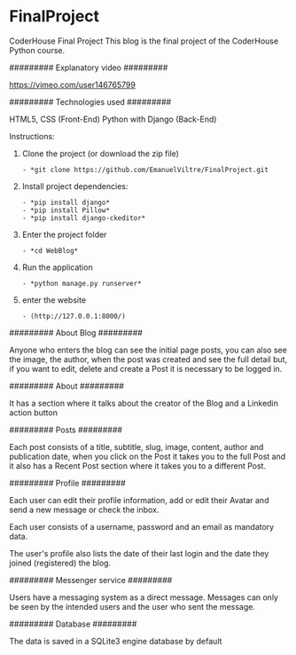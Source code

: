 # FinalProject
CoderHouse Final Project
This blog is the final project of the CoderHouse Python course.

######### Explanatory video #########

https://vimeo.com/user146765799

######### Technologies used #########

HTML5, CSS (Front-End)
Python with Django (Back-End)

Instructions:

1.  Clone the project (or download the zip file)

        - *git clone https://github.com/EmanuelViltre/FinalProject.git

2.  Install project dependencies:

        - *pip install django*
        - *pip install Pillow*
        - *pip install django-ckeditor*

3.  Enter the project folder

        - *cd WebBlog*

4.  Run the application

        - *python manage.py runserver*

5.  enter the website

        - (http://127.0.0.1:8000/)

######### About Blog #########

Anyone who enters the blog can see the initial page posts, you can also see the image, the author, when the post was created and see the full detail but, if you want to edit, delete and create a Post it is necessary to be logged in.

######### About #########

It has a section where it talks about the creator of the Blog and a Linkedin action button

######### Posts #########

Each post consists of a title, subtitle, slug, image, content, author and publication date, when you click on the Post it takes you to the full Post and it also has a Recent Post section where it takes you to a different Post.

######### Profile #########

Each user can edit their profile information, add or edit their Avatar and send a new message or check the inbox.

Each user consists of a username, password and an email as mandatory data.

The user's profile also lists the date of their last login and the date they joined (registered) the blog.

######### Messenger service #########

Users have a messaging system as a direct message.
Messages can only be seen by the intended users and the user who sent the message.

######### Database #########

The data is saved in a SQLite3 engine database by default
